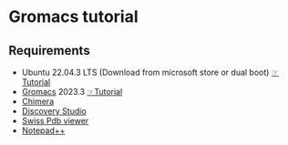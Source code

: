 # Gromacs tutorial

## Requirements
- Ubuntu 22.04.3 LTS (Download from microsoft store or dual boot) [☞Tutorial](https://youtu.be/RQKp_RA_y2k)
- [Gromacs](https://manual.gromacs.org/documentation/current/download.html) 2023.3 [☞Tutorial](https://youtu.be/JzavO2jt7Pk)
- [Chimera](https://www.cgl.ucsf.edu/chimera/download.html)
- [Discovery Studio](https://discover.3ds.com/discovery-studio-visualizer-download)
- [Swiss Pdb viewer](https://spdbv.unil.ch/download/binaries/SPDBV_4.10_PC.zip)
- [Notepad++](https://notepad-plus-plus.org/downloads/)
